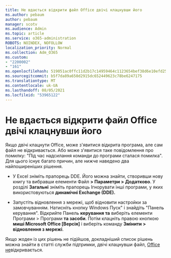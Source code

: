 ```yaml
---
title: Не вдається відкрити файл Office двічі клацнувши його
ms.author: pebaum
author: pebaum
manager: scotv
ms.audience: Admin
ms.topic: article
ms.service: o365-administration
ROBOTS: NOINDEX, NOFOLLOW
localization_priority: Normal
ms.collection: Adm_O365
ms.custom:
- "2200002"
- "161"
ms.openlocfilehash: 519051ac0ffc11d2b17c14959464c1123654bef38d6e10efd252b4ff3d8bbc1b
ms.sourcegitcommit: b5f7da89a650d2915dc652449623c78be6247175
ms.translationtype: MT
ms.contentlocale: uk-UA
ms.lasthandoff: 08/05/2021
ms.locfileid: "53965122"
---
```

# <a name="double-clicking-an-office-file-fails-to-open-it"></a>Не вдається відкрити файл Office двічі клацнувши його

Якщо двічі клацнути Office, може з'явитися відкрита програма, але сам файл не відкривається. Або може з'явитися таке повідомлення про помилку: "Під час надсилання команди до програми сталася помилка". Для цього існує багато причин, але нижче наведено два найпоширеніших рішення.

- У Excel зніміть прапорець DDE. Його можна знайти, створивши нову книгу та вибравши елементи Файл **> Параметри > Додатково**. У розділі **Загальні** зніміть прапорець Ігнорувати інші програми, у яких використовуються **динамічні Exchange (DDE).**

- Запустіть відновлення з мережі, щоб відновити настройки за замовчуванням. Натисніть кнопку Windows Пуск" і знайдіть "Панель керування". Відкрийте Панель **керування та** виберіть елементи Програми > Програми **та засоби**. Потім клацніть правою кнопкою **миші Microsoft Office [Версія]** і виберіть команду **Змінити > відновлення з мережі**.

Якщо жоден із цих рішень не підійшов, докладніший список рішень можна знайти в статті служби підтримки, двічі клацнувши файл, [Office не](https://support.office.com/article/Double-clicking-an-Office-file-fails-to-open-it-1e9c0ad9-34c8-4440-a42e-d30186b29ed6)відкривається.
